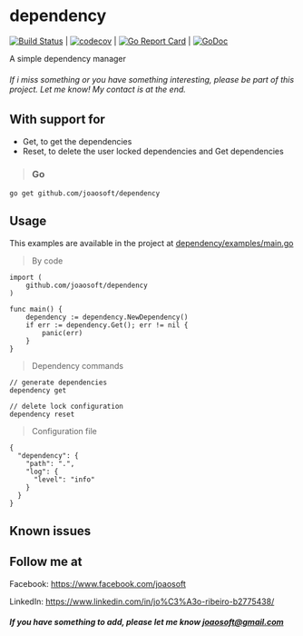 # dependency
[![Build Status](https://travis-ci.org/joaosoft/dependency.svg?branch=master)](https://travis-ci.org/joaosoft/dependency) | [![codecov](https://codecov.io/gh/joaosoft/dependency/branch/master/graph/badge.svg)](https://codecov.io/gh/joaosoft/dependency) | [![Go Report Card](https://goreportcard.com/badge/github.com/joaosoft/dependency)](https://goreportcard.com/report/github.com/joaosoft/dependency) | [![GoDoc](https://godoc.org/github.com/joaosoft/dependency?status.svg)](https://godoc.org/github.com/joaosoft/dependency)

A simple dependency manager

###### If i miss something or you have something interesting, please be part of this project. Let me know! My contact is at the end.

## With support for
* Get, to get the dependencies
* Reset, to delete the user locked dependencies and Get dependencies

>### Go
```
go get github.com/joaosoft/dependency
```

## Usage 
This examples are available in the project at [dependency/examples/main.go](https://github.com/joaosoft/dependency/tree/master/examples/main.go)
> By code
```
import (
	github.com/joaosoft/dependency
)

func main() {
	dependency := dependency.NewDependency()
	if err := dependency.Get(); err != nil {
		panic(err)
	}
}
```

> Dependency commands
```
// generate dependencies
dependency get

// delete lock configuration
dependency reset
```

> Configuration file
```
{
  "dependency": {
    "path": ".",
    "log": {
      "level": "info"
    }
  }
}
```

## Known issues

## Follow me at
Facebook: https://www.facebook.com/joaosoft

LinkedIn: https://www.linkedin.com/in/jo%C3%A3o-ribeiro-b2775438/

##### If you have something to add, please let me know joaosoft@gmail.com
